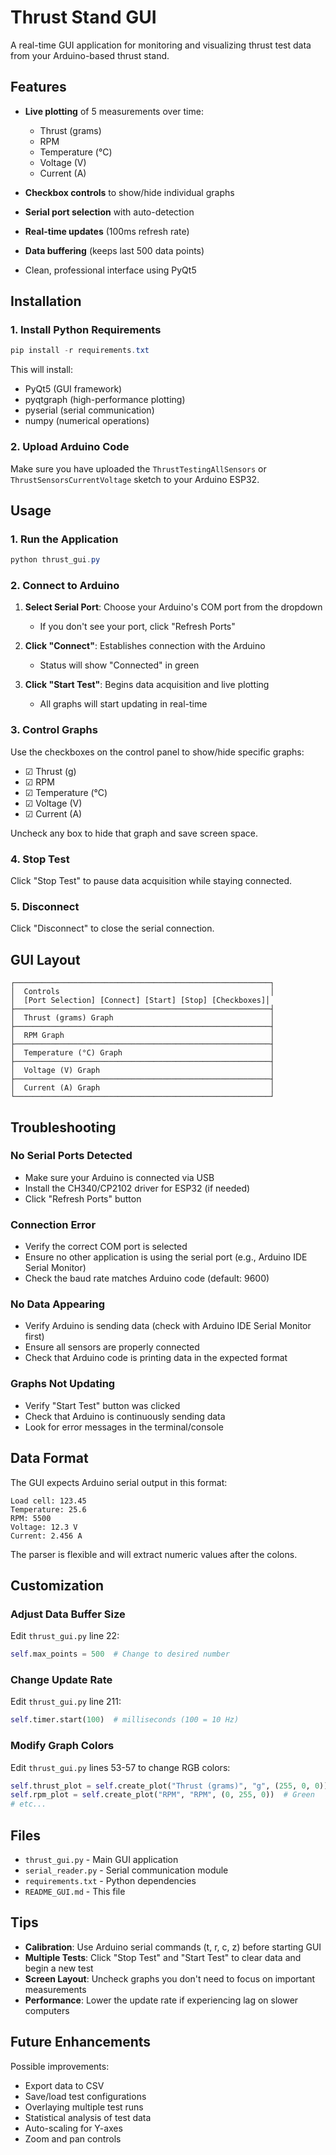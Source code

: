 # Thrust Stand GUI

A real-time GUI application for monitoring and visualizing thrust test data from your Arduino-based thrust stand.

## Features

- **Live plotting** of 5 measurements over time:
  - Thrust (grams)
  - RPM
  - Temperature (°C)
  - Voltage (V)
  - Current (A)

- **Checkbox controls** to show/hide individual graphs
- **Serial port selection** with auto-detection
- **Real-time updates** (100ms refresh rate)
- **Data buffering** (keeps last 500 data points)
- Clean, professional interface using PyQt5

## Installation

### 1. Install Python Requirements

```powershell
pip install -r requirements.txt
```

This will install:
- PyQt5 (GUI framework)
- pyqtgraph (high-performance plotting)
- pyserial (serial communication)
- numpy (numerical operations)

### 2. Upload Arduino Code

Make sure you have uploaded the `ThrustTestingAllSensors` or `ThrustSensorsCurrentVoltage` sketch to your Arduino ESP32.

## Usage

### 1. Run the Application

```powershell
python thrust_gui.py
```

### 2. Connect to Arduino

1. **Select Serial Port**: Choose your Arduino's COM port from the dropdown
   - If you don't see your port, click "Refresh Ports"
   
2. **Click "Connect"**: Establishes connection with the Arduino
   - Status will show "Connected" in green

3. **Click "Start Test"**: Begins data acquisition and live plotting
   - All graphs will start updating in real-time

### 3. Control Graphs

Use the checkboxes on the control panel to show/hide specific graphs:
- ☑ Thrust (g)
- ☑ RPM
- ☑ Temperature (°C)
- ☑ Voltage (V)
- ☑ Current (A)

Uncheck any box to hide that graph and save screen space.

### 4. Stop Test

Click "Stop Test" to pause data acquisition while staying connected.

### 5. Disconnect

Click "Disconnect" to close the serial connection.

## GUI Layout

```
┌─────────────────────────────────────────────────────────┐
│  Controls                                               │
│  [Port Selection] [Connect] [Start] [Stop] [Checkboxes]│
├─────────────────────────────────────────────────────────┤
│  Thrust (grams) Graph                                   │
├─────────────────────────────────────────────────────────┤
│  RPM Graph                                              │
├─────────────────────────────────────────────────────────┤
│  Temperature (°C) Graph                                 │
├─────────────────────────────────────────────────────────┤
│  Voltage (V) Graph                                      │
├─────────────────────────────────────────────────────────┤
│  Current (A) Graph                                      │
└─────────────────────────────────────────────────────────┘
```

## Troubleshooting

### No Serial Ports Detected
- Make sure your Arduino is connected via USB
- Install the CH340/CP2102 driver for ESP32 (if needed)
- Click "Refresh Ports" button

### Connection Error
- Verify the correct COM port is selected
- Ensure no other application is using the serial port (e.g., Arduino IDE Serial Monitor)
- Check the baud rate matches Arduino code (default: 9600)

### No Data Appearing
- Verify Arduino is sending data (check with Arduino IDE Serial Monitor first)
- Ensure all sensors are properly connected
- Check that Arduino code is printing data in the expected format

### Graphs Not Updating
- Verify "Start Test" button was clicked
- Check that Arduino is continuously sending data
- Look for error messages in the terminal/console

## Data Format

The GUI expects Arduino serial output in this format:
```
Load cell: 123.45
Temperature: 25.6
RPM: 5500
Voltage: 12.3 V
Current: 2.456 A
```

The parser is flexible and will extract numeric values after the colons.

## Customization

### Adjust Data Buffer Size

Edit `thrust_gui.py` line 22:
```python
self.max_points = 500  # Change to desired number
```

### Change Update Rate

Edit `thrust_gui.py` line 211:
```python
self.timer.start(100)  # milliseconds (100 = 10 Hz)
```

### Modify Graph Colors

Edit `thrust_gui.py` lines 53-57 to change RGB colors:
```python
self.thrust_plot = self.create_plot("Thrust (grams)", "g", (255, 0, 0))  # Red
self.rpm_plot = self.create_plot("RPM", "RPM", (0, 255, 0))  # Green
# etc...
```

## Files

- `thrust_gui.py` - Main GUI application
- `serial_reader.py` - Serial communication module
- `requirements.txt` - Python dependencies
- `README_GUI.md` - This file

## Tips

- **Calibration**: Use Arduino serial commands (t, r, c, z) before starting GUI
- **Multiple Tests**: Click "Stop Test" and "Start Test" to clear data and begin a new test
- **Screen Layout**: Uncheck graphs you don't need to focus on important measurements
- **Performance**: Lower the update rate if experiencing lag on slower computers

## Future Enhancements

Possible improvements:
- Export data to CSV
- Save/load test configurations
- Overlaying multiple test runs
- Statistical analysis of test data
- Auto-scaling for Y-axes
- Zoom and pan controls
